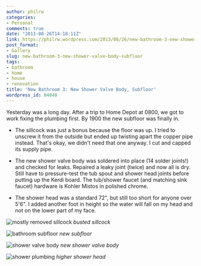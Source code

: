 ```yaml
---
author: philrw
categories:
- Personal
comments: true
date: "2013-08-26T14:18:11Z"
link: https://philrw.wordpress.com/2013/08/26/new-bathroom-3-new-shower-valve-body-subfloor/
post_format:
- Gallery
slug: new-bathroom-3-new-shower-valve-body-subfloor
tags:
- bathroom
- home
- house
- renovation
title: 'New Bathroom 3: New Shower Valve Body, Subfloor'
wordpress_id: 84848
---
```


Yesterday was a long day. After a trip to Home Depot at 0800, we got to work fixing the plumbing first. By 1900 the new subfloor was finally in.

* The sillcock was just a bonus because the floor was up. I tried to unscrew it from the outside but ended up twisting apart the copper pipe instead. That's okay, we didn't need that one anyway. I cut and capped its supply pipe.

* The new shower valve body was soldered into place (14 solder joints!) and checked for leaks. Repaired a leaky joint (twice) and now all is dry. Still have to pressure-test the tub spout and shower head joints before putting up the Kerdi board. The tub/shower faucet (and matching sink faucet) hardware is Kohler Mistos in polished chrome.

* The shower head was a standard 72", but still too short for anyone over 5'6". I added another foot in height so the water will fall on my head and not on the lower part of my face.

![mostly removed sillcock](/images/2013-08-25-10.07.04.jpg)
*busted sillcock*

![bathroom subfloor](/images/2013-08-25-19.19.09.jpg)
*new subfloor*

![shower valve body](/images/2013-08-25-19.19.19.jpg)
*new shower valve body*

![shower plumbing](/images/2013-08-25-19.19.43.jpg)
*higher shower head*
